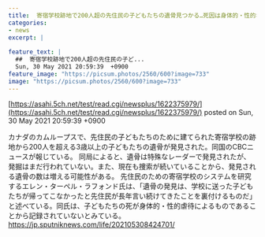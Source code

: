 ```yaml
---
title:  寄宿学校跡地で200人超の先住民の子どもたちの遺骨見つかる…死因は身体的・性的な虐待によるものとの見解  
categories:
- news
excerpt: |
  
feature_text: |
  ##  寄宿学校跡地で200人超の先住民の子ど...
  Sun, 30 May 2021 20:59:39  +0900
feature_image: "https://picsum.photos/2560/600?image=733"
image: "https://picsum.photos/2560/600?image=733"
---
```


[https://asahi.5ch.net/test/read.cgi/newsplus/1622375979/](https://asahi.5ch.net/test/read.cgi/newsplus/1622375979/)
posted on Sun, 30 May 2021 20:59:39  +0900

<!--more-->

カナダのカムループスで、先住民の子どもたちのために建てられた寄宿学校の跡地から200人を超える3歳以上の子どもたちの遺骨が発見された。同国のCBCニュースが報じている。 同局によると、遺骨は特殊なレーダーで発見されたが、発掘はまだ行われていない。また、現在も捜索が続いていることから、発見される遺骨の数は増える可能性がある。 先住民のための寄宿学校のシステムを研究するエレン・ターペル・ラフォンド氏は、「遺骨の発見は、学校に送った子どもたちが帰ってこなかったと先住民が長年言い続けてきたことを裏付けるものだ」と述べている。同氏は、子どもたちの死が身体的・性的虐待によるものであることから記録されていないとみている。 https://jp.sputniknews.com/life/202105308424701/
